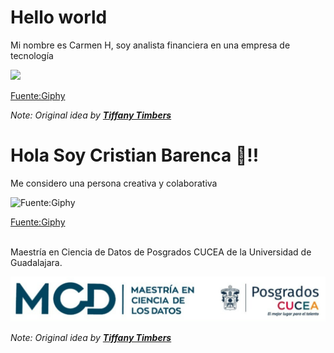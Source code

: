 # Hello world

Mi nombre es Carmen H, soy analista financiera en una empresa de tecnología 

![](https://i.giphy.com/media/v1.Y2lkPTc5MGI3NjExc2g3OWQ1dWwwanJmd2pnOG44d3Z3Mmx2dXNuNWE2anZ2ejc5dmRkNiZlcD12MV9pbnRlcm5hbF9naWZfYnlfaWQmY3Q9Zw/HzkZeQM6aHcodITVXf/giphy-downsized-large.gif)

[Fuente:Giphy](https://i.giphy.com/media/v1.Y2lkPTc5MGI3NjExc2g3OWQ1dWwwanJmd2pnOG44d3Z3Mmx2dXNuNWE2anZ2ejc5dmRkNiZlcD12MV9pbnRlcm5hbF9naWZfYnlfaWQmY3Q9Zw/HzkZeQM6aHcodITVXf/giphy-downsized-large.gif)


_Note: Original idea by **[Tiffany Timbers](https://github.com/ttimbers/hello)**_


# Hola Soy Cristian Barenca 👋!!

Me considero una persona creativa y colaborativa

![Fuente:Giphy](https://i.giphy.com/media/v1.Y2lkPTc5MGI3NjExeWlhdG1tdTJpcWVtaXNseHR2MHZrbWtqN3dnYmFuYzZnazRmZTJ2dyZlcD12MV9pbnRlcm5hbF9naWZfYnlfaWQmY3Q9Zw/fUQ4rhUZJYiQsas6WD/giphy.gif)


[Fuente:Giphy](https://i.giphy.com/media/v1.Y2lkPTc5MGI3NjExeWlhdG1tdTJpcWVtaXNseHR2MHZrbWtqN3dnYmFuYzZnazRmZTJ2dyZlcD12MV9pbnRlcm5hbF9naWZfYnlfaWQmY3Q9Zw/fUQ4rhUZJYiQsas6WD/giphy.gif)

<br>
Maestría en Ciencia de Datos de Posgrados CUCEA de la Universidad de Guadalajara.  

![](https://raw.githubusercontent.com/vcuspinera/UDG_MCD_Project_Dev_I/main/actividades/img/MCD_logo.png)

_Note: Original idea by **[Tiffany Timbers](https://github.com/ttimbers/hello)**_
